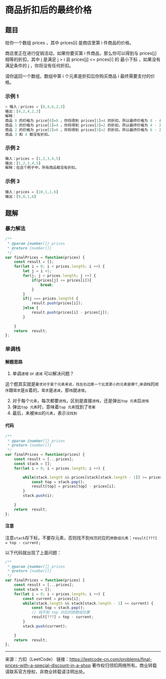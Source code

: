 # 商品折扣后的最终价格

## 题目

给你一个数组 prices ，其中 prices[i] 是商店里第 i 件商品的价格。

商店里正在进行促销活动，如果你要买第 i 件商品，那么你可以得到与 prices[j] 相等的折扣，其中 j 是满足 j > i 且 prices[j] <= prices[i] 的 最小下标 ，如果没有满足条件的 j ，你将没有任何折扣。

请你返回一个数组，数组中第 i 个元素是折扣后你购买商品 i 最终需要支付的价格。

### 示例 1

```js
> 输入：prices = [8,4,6,2,3]
输出：[4,2,4,2,3]
解释：
商品 0 的价格为 price[0]=8 ，你将得到 prices[1]=4 的折扣，所以最终价格为 8 - 4 = 4 。
商品 1 的价格为 price[1]=4 ，你将得到 prices[3]=2 的折扣，所以最终价格为 4 - 2 = 2 。
商品 2 的价格为 price[2]=6 ，你将得到 prices[3]=2 的折扣，所以最终价格为 6 - 2 = 4 。
商品 3 和 4 都没有折扣。
```

### 示例 2

```js
输入：prices = [1,2,3,4,5]
输出：[1,2,3,4,5]
解释：在这个例子中，所有商品都没有折扣。
```

### 示例 3

```js
输入：prices = [10,1,1,6]
输出：[9,0,1,6]
```

## 题解

### 暴力解法

```js
/**
 * @param {number[]} prices
 * @return {number[]}
 */
var finalPrices = function(prices) {
    const result = [];
    for(let i = 0; i < prices.length; i ++) {
        let j = i +1;
        for(j; j < prices.length; j ++) {
            if(prices[j] <= prices[i]){               
                break;
            }
        }
        if(j === prices.length) {
            result.push(prices[i]);
        }else {
            result.push(prices[i] - prices[j]);
        }
        
    }
    return  result;
};
```

### 单调栈

#### 解题思路

1. 单调`递增` or `递减` 可以解决问题？

这个题其实就是`要求对于某个元素来说，找在右边第一个比其更小的元素是哪个`,`单调栈`的`顺序`跟`需求`是`反`着的，`需求`是`递减`，那`栈`就`递增`。

2. 对于每个`元素`，每次都要`进栈`，区别是直接`进栈`，还是弹出`top 元素`后`进栈`
3. 弹出`top 元素`时，意味着`top 元素`找到了`答案`
4. 最后，未被`弹出`的`元素`，表示`没找到`

#### 代码

```javascript
/**
 * @param {number[]} prices
 * @return {number[]}
 */
var finalPrices = function(prices) {
    const result = [...prices];
    const stack = [];
    for(let i = 0; i < prices.length; i ++) {

        while(stack.length && prices[stack[stack.length - 1]] >= prices[i]) {
            const top = stack.pop();
            result[top] = prices[top] - prices[i];
        }
        stack.push(i);
        
    }
    return  result;
};
```

#### 注意

注意`stack`存下标，不要存元素，否则找不到`栈顶`对应的`原数组元素`：`result[???] = top - current;`

以下代码就出现了上面问题：

```js
/**
 * @param {number[]} prices
 * @return {number[]}
 */
var finalPrices = function(prices) {
    const result = [...prices];
    const stack = [];
    for(let i = 0; i < prices.length; i ++) {
        const current = prices[i];
        while(stack.length && stack[stack.length - 1] >= current) {
            const top = stack.pop();
            // 找不到 top 对应的原数组位置
            result[???] = top - current;
        }
        stack.push(current);
        
    }
    return  result;
};
```

------
来源：力扣（LeetCode）
链接：https://leetcode-cn.com/problems/final-prices-with-a-special-discount-in-a-shop
著作权归领扣网络所有。商业转载请联系官方授权，非商业转载请注明出处。
